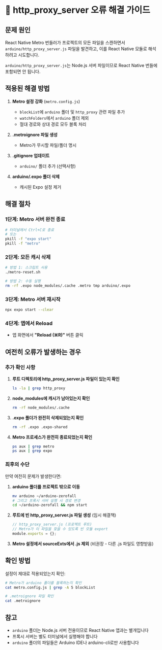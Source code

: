 # 🔧 http_proxy_server 오류 해결 가이드

## 문제 원인

React Native Metro 번들러가 프로젝트의 모든 파일을 스캔하면서 `arduino/http_proxy_server.js` 파일을 발견하고, 이를 React Native 모듈로 해석하려고 시도합니다.

`arduino/http_proxy_server.js`는 Node.js 서버 파일이므로 React Native 번들에 포함되면 안 됩니다.

## 적용된 해결 방법

1. **Metro 설정 강화** (`metro.config.js`)
   - `blockList`에 `arduino` 폴더 및 `http_proxy` 관련 파일 추가
   - `watchFolders`에서 `arduino` 폴더 제외
   - 절대 경로와 상대 경로 모두 블록 처리

2. **.metroignore 파일 생성**
   - Metro가 무시할 파일/폴더 명시

3. **.gitignore 업데이트**
   - `arduino/` 폴더 추가 (선택사항)

4. **arduino/.expo 폴더 삭제**
   - 캐시된 Expo 설정 제거

## 해결 절차

### 1단계: Metro 서버 완전 종료
```bash
# 터미널에서 Ctrl+C로 종료
# 또는
pkill -f "expo start"
pkill -f "metro"
```

### 2단계: 모든 캐시 삭제
```bash
# 방법 1: 스크립트 사용
./metro-reset.sh

# 방법 2: 수동 실행
rm -rf .expo node_modules/.cache .metro tmp arduino/.expo
```

### 3단계: Metro 서버 재시작
```bash
npx expo start --clear
```

### 4단계: 앱에서 Reload
- 앱 화면에서 **"Reload (⌘R)"** 버튼 클릭

## 여전히 오류가 발생하는 경우

### 추가 확인 사항

1. **루트 디렉토리에 http_proxy_server.js 파일이 있는지 확인**
   ```bash
   ls -la | grep http_proxy
   ```

2. **node_modules에 캐시가 남아있는지 확인**
   ```bash
   rm -rf node_modules/.cache
   ```

3. **.expo 폴더가 완전히 삭제되었는지 확인**
   ```bash
   rm -rf .expo .expo-shared
   ```

4. **Metro 프로세스가 완전히 종료되었는지 확인**
   ```bash
   ps aux | grep metro
   ps aux | grep expo
   ```

### 최후의 수단

만약 여전히 문제가 발생한다면:

1. **arduino 폴더를 프로젝트 밖으로 이동**
   ```bash
   mv arduino ~/arduino-zerofall
   # 그리고 프록시 서버 실행 시 경로 변경
   cd ~/arduino-zerofall && npm start
   ```

2. **루트에 빈 http_proxy_server.js 파일 생성** (임시 해결책)
   ```javascript
   // http_proxy_server.js (프로젝트 루트)
   // Metro가 이 파일을 찾을 수 있도록 빈 모듈 export
   module.exports = {};
   ```

3. **Metro 설정에서 sourceExts에서 .js 제외** (비권장 - 다른 .js 파일도 영향받음)

## 확인 방법

설정이 제대로 적용되었는지 확인:

```bash
# Metro가 arduino 폴더를 블록하는지 확인
cat metro.config.js | grep -A 5 blockList

# .metroignore 파일 확인
cat .metroignore
```

## 참고

- `arduino` 폴더는 Node.js 서버 전용이므로 React Native 앱과는 별개입니다
- 프록시 서버는 별도 터미널에서 실행해야 합니다
- `arduino` 폴더의 파일들은 Arduino IDE나 arduino-cli로만 사용합니다

